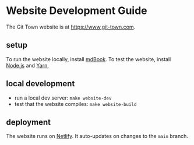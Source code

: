 # Website Development Guide

The Git Town website is at https://www.git-town.com.

## setup

To run the website locally, install
[mdBook](https://github.com/rust-lang/mdBook). To test the website, install
[Node.js](https://nodejs.org) and [Yarn](https://yarnpkg.com),

## local development

- run a local dev server: `make website-dev`
- test that the website compiles: `make website-build`

## deployment

The website runs on [Netlify](https://www.netlify.com). It auto-updates on
changes to the `main` branch.
